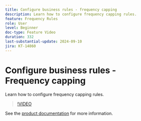 ```yaml
---
title: Configure business rules - frequency capping
description: Learn how to configure frequency capping rules.
feature: Frequency Rules
role: User
level: Beginner
doc-type: Feature Video
duration: 332
last-substantial-update: 2024-09-10
jira: KT-14860
---
```


# Configure business rules - Frequency capping

Learn how to configure frequency capping rules.

>[!VIDEO](https://video.tv.adobe.com/v/3433395/?learn=on)

See the [product documentation]([https://experienceleague.adobe.com/en/docs/journey-optimizer/using/configuration/frequency-rules) for more information.
